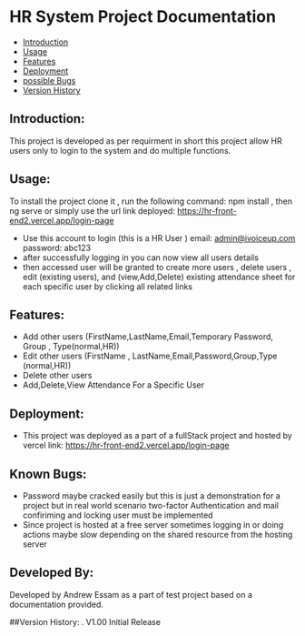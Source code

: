 # HR System Project Documentation

- [Introduction](#introduction)
- [Usage](#usage)
- [Features](#features)
- [Deployment](#deployment)
- [possible Bugs](#known-bugs)
- [Version History](#version-history)

## Introduction:

This project is developed as per requirment in short this project allow HR users only to login to the system and do multiple functions.

## Usage:

To install the project clone it , run the following command: npm install , then ng serve
or simply use the url link deployed: https://hr-front-end2.vercel.app/login-page

- Use this account to login (this is a HR User ) email: admin@ivoiceup.com password: abc123
- after successfully logging in you can now view all users details
- then accessed user will be granted to create more users , delete users , edit (existing users), and (view,Add,Delete) existing attendance sheet for each specific user by clicking all related links

## Features:

- Add other users (FirstName,LastName,Email,Temporary Password, Group , Type(normal,HR))
- Edit other users (FirstName , LastName,Email,Password,Group,Type (normal,HR))
- Delete other users
- Add,Delete,View Attendance For a Specific User

## Deployment:

- This project was deployed as a part of a fullStack project and hosted by vercel link: https://hr-front-end2.vercel.app/login-page

## Known Bugs:

- Password maybe cracked easily but this is just a demonstration for a project but in real world scenario two-factor Authentication and mail confiriming and locking user must be implemented
- Since project is hosted at a free server sometimes logging in or doing actions maybe slow depending on the shared resource from the hosting server

## Developed By:

Developed by Andrew Essam as a part of test project based on a documentation provided.

##Version History:
. V1.00
Initial Release
